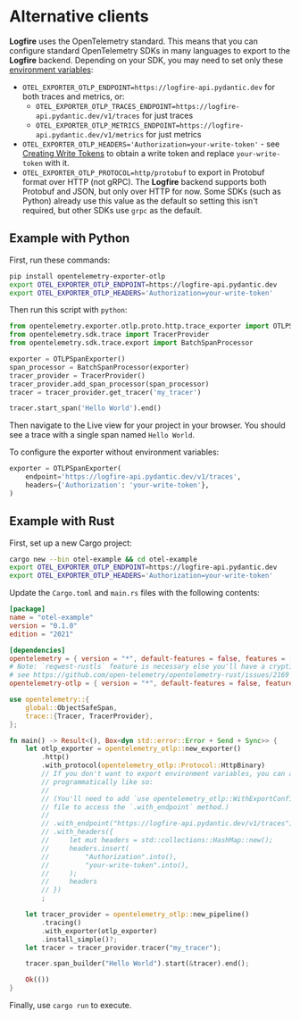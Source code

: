 # Alternative clients

**Logfire** uses the OpenTelemetry standard. This means that you can configure standard OpenTelemetry SDKs in many languages to export to the **Logfire** backend. Depending on your SDK, you may need to set only these [environment variables](https://opentelemetry.io/docs/languages/sdk-configuration/otlp-exporter/):

- `OTEL_EXPORTER_OTLP_ENDPOINT=https://logfire-api.pydantic.dev` for both traces and metrics, or:
    - `OTEL_EXPORTER_OTLP_TRACES_ENDPOINT=https://logfire-api.pydantic.dev/v1/traces` for just traces
    - `OTEL_EXPORTER_OTLP_METRICS_ENDPOINT=https://logfire-api.pydantic.dev/v1/metrics` for just metrics
- `OTEL_EXPORTER_OTLP_HEADERS='Authorization=your-write-token'` - see [Creating Write Tokens](./creating-write-tokens.md) to obtain a write token and replace `your-write-token` with it.
- `OTEL_EXPORTER_OTLP_PROTOCOL=http/protobuf` to export in Protobuf format over HTTP (not gRPC). The **Logfire** backend supports both Protobuf and JSON, but only over HTTP for now. Some SDKs (such as Python) already use this value as the default so setting this isn't required, but other SDKs use `grpc` as the default.

## Example with Python

First, run these commands:

```sh
pip install opentelemetry-exporter-otlp
export OTEL_EXPORTER_OTLP_ENDPOINT=https://logfire-api.pydantic.dev
export OTEL_EXPORTER_OTLP_HEADERS='Authorization=your-write-token'
```

Then run this script with `python`:

```python
from opentelemetry.exporter.otlp.proto.http.trace_exporter import OTLPSpanExporter
from opentelemetry.sdk.trace import TracerProvider
from opentelemetry.sdk.trace.export import BatchSpanProcessor

exporter = OTLPSpanExporter()
span_processor = BatchSpanProcessor(exporter)
tracer_provider = TracerProvider()
tracer_provider.add_span_processor(span_processor)
tracer = tracer_provider.get_tracer('my_tracer')

tracer.start_span('Hello World').end()
```

Then navigate to the Live view for your project in your browser. You should see a trace with a single span named `Hello World`.

To configure the exporter without environment variables:

```python
exporter = OTLPSpanExporter(
    endpoint='https://logfire-api.pydantic.dev/v1/traces',
    headers={'Authorization': 'your-write-token'},
)
```


## Example with Rust

First, set up a new Cargo project:

```sh
cargo new --bin otel-example && cd otel-example
export OTEL_EXPORTER_OTLP_ENDPOINT=https://logfire-api.pydantic.dev
export OTEL_EXPORTER_OTLP_HEADERS='Authorization=your-write-token'
```

Update the `Cargo.toml` and `main.rs` files with the following contents:

```toml title="Cargo.toml"
[package]
name = "otel-example"
version = "0.1.0"
edition = "2021"

[dependencies]
opentelemetry = { version = "*", default-features = false, features = ["trace"] }
# Note: `reqwest-rustls` feature is necessary else you'll have a cryptic failure to export;
# see https://github.com/open-telemetry/opentelemetry-rust/issues/2169
opentelemetry-otlp = { version = "*", default-features = false, features = ["trace", "http-proto", "reqwest-blocking-client", "reqwest-rustls"] }
```

```rust title="src/main.rs"
use opentelemetry::{
    global::ObjectSafeSpan,
    trace::{Tracer, TracerProvider},
};

fn main() -> Result<(), Box<dyn std::error::Error + Send + Sync>> {
    let otlp_exporter = opentelemetry_otlp::new_exporter()
        .http()
        .with_protocol(opentelemetry_otlp::Protocol::HttpBinary)
        // If you don't want to export environment variables, you can also configure
        // programmatically like so:
        //
        // (You'll need to add `use opentelemetry_otlp::WithExportConfig;` to the top of the
        // file to access the `.with_endpoint` method.)
        //
        // .with_endpoint("https://logfire-api.pydantic.dev/v1/traces")
        // .with_headers({
        //     let mut headers = std::collections::HashMap::new();
        //     headers.insert(
        //         "Authorization".into(),
        //         "your-write-token".into(),
        //     );
        //     headers
        // })
        ;

    let tracer_provider = opentelemetry_otlp::new_pipeline()
        .tracing()
        .with_exporter(otlp_exporter)
        .install_simple()?;
    let tracer = tracer_provider.tracer("my_tracer");

    tracer.span_builder("Hello World").start(&tracer).end();

    Ok(())
}

```

Finally, use `cargo run` to execute.
